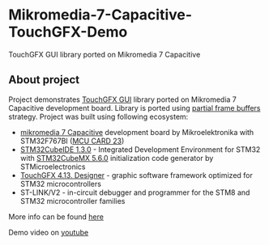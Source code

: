 # Mikromedia-7-Capacitive-TouchGFX-Demo
 TouchGFX GUI library ported on Mikromedia 7 Capacitive

## About project

Project demonstrates [TouchGFX GUI](https://support.touchgfx.com/docs/introduction/welcome/) library ported on Mikromedia 7 Capacitive development board. Library is ported using [partial frame buffers](https://support.touchgfx.com/docs/development/touchgfx-hal-development/scenarios/scenarios-framebuffer-strategies/#partial-frame-buffer) strategy. Project was built using following ecosystem:

 - [mikromedia 7 Capacitive](https://www.mikroe.com/mikromedia-7-capacitive) development board by Mikroelektronika with STM32F767BI ([MCU CARD 23](https://www.mikroe.com/mcu-card-23-for-stm32-stm32f767bi))
 - [STM32CubeIDE 1.3.0](https://www.st.com/en/development-tools/stm32cubeide.html) - Integrated Development Environment for STM32 with [STM32CubeMX 5.6.0](https://www.st.com/en/development-tools/stm32cubemx.html) initialization code generator by STMicroelectronics
 - [TouchGFX 4.13. Designer](https://www.st.com/en/development-tools/touchgfxdesigner.html) - graphic software framework optimized for STM32 microcontrollers
 - ST-LINK/V2 - in-circuit debugger and programmer for the STM8 and STM32 microcontroller families
 
More info can be found [here](https://www.optolab.ftn.uns.ac.rs/index.php/education/project-base/266-graphics-libraries-for-stm32s)

Demo video on [youtube](https://www.youtube.com/watch?v=sry7XWPfiUI)
